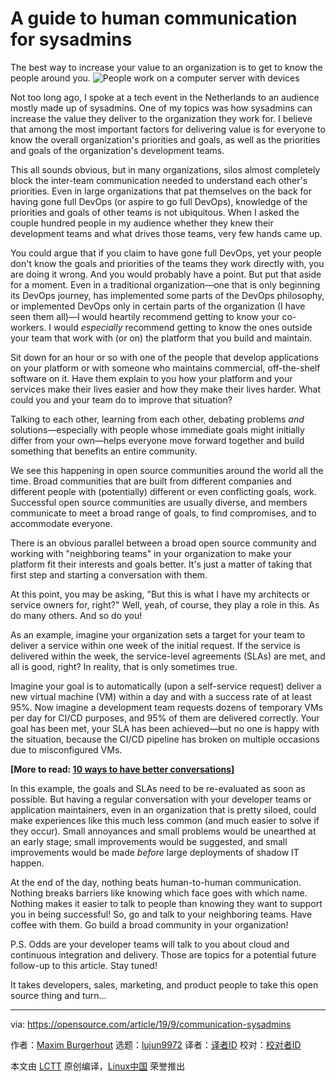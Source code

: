 [#]: collector: (lujun9972)
[#]: translator: ( )
[#]: reviewer: ( )
[#]: publisher: ( )
[#]: url: ( )
[#]: subject: (A guide to human communication for sysadmins)
[#]: via: (https://opensource.com/article/19/9/communication-sysadmins)
[#]: author: (Maxim Burgerhout https://opensource.com/users/wzzrdhttps://opensource.com/users/rikki-endsley)

A guide to human communication for sysadmins
======
The best way to increase your value to an organization is to get to know
the people around you.
![People work on a computer server with devices][1]

Not too long ago, I spoke at a tech event in the Netherlands to an audience mostly made up of sysadmins. One of my topics was how sysadmins can increase the value they deliver to the organization they work for. I believe that among the most important factors for delivering value is for everyone to know the overall organization's priorities and goals, as well as the priorities and goals of the organization's development teams.

This all sounds obvious, but in many organizations, silos almost completely block the inter-team communication needed to understand each other's priorities. Even in large organizations that pat themselves on the back for having gone full DevOps (or aspire to go full DevOps), knowledge of the priorities and goals of other teams is not ubiquitous. When I asked the couple hundred people in my audience whether they knew their development teams and what drives those teams, very few hands came up.

You could argue that if you claim to have gone full DevOps, yet your people don't know the goals and priorities of the teams they work directly with, you are doing it wrong. And you would probably have a point. But put that aside for a moment. Even in a traditional organization—one that is only beginning its DevOps journey, has implemented some parts of the DevOps philosophy, or implemented DevOps only in certain parts of the organization (I have seen them all)—I would heartily recommend getting to know your co-workers. I would _especially_ recommend getting to know the ones outside your team that work with (or on) the platform that you build and maintain.

Sit down for an hour or so with one of the people that develop applications on your platform or with someone who maintains commercial, off-the-shelf software on it. Have them explain to you how your platform and your services make their lives easier and how they make their lives harder. What could you and your team do to improve that situation?

Talking to each other, learning from each other, debating problems _and_ solutions—especially with people whose immediate goals might initially differ from your own—helps everyone move forward together and build something that benefits an entire community.

We see this happening in open source communities around the world all the time. Broad communities that are built from different companies and different people with (potentially) different or even conflicting goals, work. Successful open source communities are usually diverse, and members communicate to meet a broad range of goals, to find compromises, and to accommodate everyone.

There is an obvious parallel between a broad open source community and working with "neighboring teams" in your organization to make your platform fit their interests and goals better. It's just a matter of taking that first step and starting a conversation with them.

At this point, you may be asking, "But this is what I have my architects or service owners for, right?" Well, yeah, of course, they play a role in this. As do many others. And so do you!

As an example, imagine your organization sets a target for your team to deliver a service within one week of the initial request. If the service is delivered within the week, the service-level agreements (SLAs) are met, and all is good, right? In reality, that is only sometimes true.

Imagine your goal is to automatically (upon a self-service request) deliver a new virtual machine (VM) within a day and with a success rate of at least 95%. Now imagine a development team requests dozens of temporary VMs per day for CI/CD purposes, and 95% of them are delivered correctly. Your goal has been met, your SLA has been achieved—but no one is happy with the situation, because the CI/CD pipeline has broken on multiple occasions due to misconfigured VMs.

**[More to read: [10 ways to have better conversations][2]]**

In this example, the goals and SLAs need to be re-evaluated as soon as possible. But having a regular conversation with your developer teams or application maintainers, even in an organization that is pretty siloed, could make experiences like this much less common (and much easier to solve if they occur). Small annoyances and small problems would be unearthed at an early stage; small improvements would be suggested, and small improvements would be made _before_ large deployments of shadow IT happen.

At the end of the day, nothing beats human-to-human communication. Nothing breaks barriers like knowing which face goes with which name. Nothing makes it easier to talk to people than knowing they want to support you in being successful! So, go and talk to your neighboring teams. Have coffee with them. Go build a broad community in your organization!

P.S. Odds are your developer teams will talk to you about cloud and continuous integration and delivery. Those are topics for a potential future follow-up to this article. Stay tuned!

It takes developers, sales, marketing, and product people to take this open source thing and turn...

--------------------------------------------------------------------------------

via: https://opensource.com/article/19/9/communication-sysadmins

作者：[Maxim Burgerhout][a]
选题：[lujun9972][b]
译者：[译者ID](https://github.com/译者ID)
校对：[校对者ID](https://github.com/校对者ID)

本文由 [LCTT](https://github.com/LCTT/TranslateProject) 原创编译，[Linux中国](https://linux.cn/) 荣誉推出

[a]: https://opensource.com/users/wzzrdhttps://opensource.com/users/rikki-endsley
[b]: https://github.com/lujun9972
[1]: https://opensource.com/sites/default/files/styles/image-full-size/public/lead-images/rh_003499_01_linux11x_cc.png?itok=XMDOouJR (People work on a computer server with devices)
[2]: https://enterprisersproject.com/article/2019/7/leadership-10-tips-better-conversations
